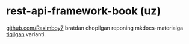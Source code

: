 # rest-api-framework-book (uz)

[github.com/Raximboy7](https://github.com/Raximboy7) bratdan chopilgan reponing mkdocs-materialga [tiqilgan](https://hoosnick.github.io/rest-api-framework-book/) varianti.
